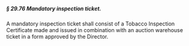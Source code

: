 ##### § 29.76 Mandatory inspection ticket. #####

A mandatory inspection ticket shall consist of a Tobacco Inspection Certificate made and issued in combination with an auction warehouse ticket in a form approved by the Director.